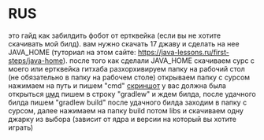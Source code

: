 # RUS
это гайд как забилдить фобот от ертквейка (если вы не хотите скачивать мой билд).
вам нужно скачать 17 джаву и сделать на нее JAVA_HOME (туториал на этом сайте: https://java-lessons.ru/first-steps/java-home).
после того как сделали JAVA_HOME скачиваем сурс с моего или ертквейка гитхаба разхорхивируем папку на рабочий стол (не обязательно в папку на рабочем столе) открываем папку с сурсом нажимаем на путь и пишем "cmd"
[скриншот](https://github.com/user-attachments/assets/18cf5b13-e739-4a9c-8556-2d06d038255b)
у вас должна была открыться [цмд](https://github.com/user-attachments/assets/c666124d-1d11-4e1a-88b1-77a20f94cf89)
пишем в строку "gradlew" и ждем билда, после удачного билда пишем "gradlew build"
после удачного билда заходим в папку с сурсом, далее нажимаем на папку build потом libs и скачиваем одну джарку из выбора (зависит от ядра и версии на который вы хотите играть)
